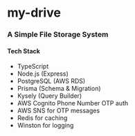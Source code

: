 # my-drive

### A Simple File Storage System 

#### Tech Stack

- TypeScript
- Node.js (Express)
- PostgreSQL (AWS RDS)
- Prisma (Schema & Migration)
- Kysely (Query Builder)
- AWS Cognito Phone Number OTP auth
- AWS SNS for OTP messages
- Redis for caching
- Winston for logging
